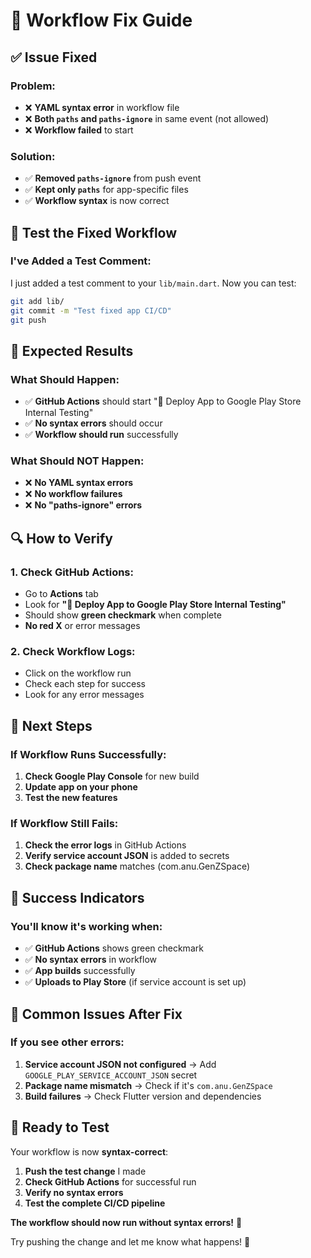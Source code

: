 # 🔧 Workflow Fix Guide

## ✅ **Issue Fixed**

### **Problem:**
- ❌ **YAML syntax error** in workflow file
- ❌ **Both `paths` and `paths-ignore`** in same event (not allowed)
- ❌ **Workflow failed** to start

### **Solution:**
- ✅ **Removed `paths-ignore`** from push event
- ✅ **Kept only `paths`** for app-specific files
- ✅ **Workflow syntax** is now correct

## 🧪 **Test the Fixed Workflow**

### **I've Added a Test Comment:**
I just added a test comment to your `lib/main.dart`. Now you can test:

```bash
git add lib/
git commit -m "Test fixed app CI/CD"
git push
```

## 🎯 **Expected Results**

### **What Should Happen:**
- ✅ **GitHub Actions** should start "📱 Deploy App to Google Play Store Internal Testing"
- ✅ **No syntax errors** should occur
- ✅ **Workflow should run** successfully

### **What Should NOT Happen:**
- ❌ **No YAML syntax errors**
- ❌ **No workflow failures**
- ❌ **No "paths-ignore" errors**

## 🔍 **How to Verify**

### **1. Check GitHub Actions:**
- Go to **Actions** tab
- Look for **"📱 Deploy App to Google Play Store Internal Testing"**
- Should show **green checkmark** when complete
- **No red X** or error messages

### **2. Check Workflow Logs:**
- Click on the workflow run
- Check each step for success
- Look for any error messages

## 🚀 **Next Steps**

### **If Workflow Runs Successfully:**
1. **Check Google Play Console** for new build
2. **Update app on your phone**
3. **Test the new features**

### **If Workflow Still Fails:**
1. **Check the error logs** in GitHub Actions
2. **Verify service account JSON** is added to secrets
3. **Check package name** matches (com.anu.GenZSpace)

## 🎉 **Success Indicators**

### **You'll know it's working when:**
- ✅ **GitHub Actions** shows green checkmark
- ✅ **No syntax errors** in workflow
- ✅ **App builds** successfully
- ✅ **Uploads to Play Store** (if service account is set up)

## 🔧 **Common Issues After Fix**

### **If you see other errors:**
1. **Service account JSON not configured** → Add `GOOGLE_PLAY_SERVICE_ACCOUNT_JSON` secret
2. **Package name mismatch** → Check if it's `com.anu.GenZSpace`
3. **Build failures** → Check Flutter version and dependencies

## 🚀 **Ready to Test**

Your workflow is now **syntax-correct**:

1. **Push the test change** I made
2. **Check GitHub Actions** for successful run
3. **Verify no syntax errors**
4. **Test the complete CI/CD pipeline**

**The workflow should now run without syntax errors!** 🎯

Try pushing the change and let me know what happens! 🚀
